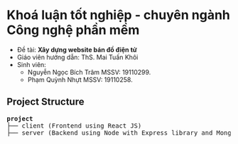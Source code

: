 # Khoá luận tốt nghiệp - chuyên ngành Công nghệ phần mềm
- Đề tài: **Xây dựng website bán đồ điện tử**
- Giáo viên hướng dẫn: ThS. Mai Tuấn Khôi
- Sinh viên:
  - Nguyễn Ngọc Bích Trâm   MSSV: 19110299.
  - Phạm Quỳnh Nhựt         MSSV: 19110258. 


## Project Structure

<pre>
<b>project</b>
├── client (Frontend using React JS)
├── server (Backend using Node with Express library and MongoDB for database)
</pre>

<br>
<br>


